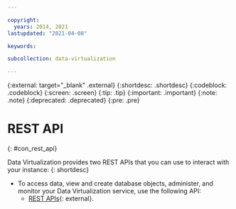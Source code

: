 ```yaml
---

copyright:
  years: 2014, 2021
lastupdated: "2021-04-08"

keywords:

subcollection: data-virtualization

---
```


<!-- Attribute definitions --> 
{:external: target="_blank" .external}
{:shortdesc: .shortdesc}
{:codeblock: .codeblock}
{:screen: .screen}
{:tip: .tip}
{:important: .important}
{:note: .note}
{:deprecated: .deprecated}
{:pre: .pre}

# REST API
{: #con_rest_api}

Data Virtualization provides two REST APIs that you can use to interact with your instance:
{: shortdesc}

- To access data, view and create database objects, administer, and monitor your Data Virtualization service, use the following API:
  - [REST APIs](#){: external}.

